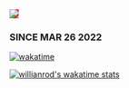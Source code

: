 <!-- <a href="https://wakatime.com"><img src="https://wakatime.com/share/@hamedprog/d0571dc4-bb00-402e-a705-f907d12f3910.png" /></a> -->

<!-- ![Alt text](https://wakatime.com/share/@hamedprog/78d5c184-f937-4e3c-9036-395de6877ed5.svg) -->
<img src="https://wakatime.com/share/@hamedprog/78d5c184-f937-4e3c-9036-395de6877ed5.svg" style="background-color:red">


### SINCE MAR 26 2022
[![wakatime](https://wakatime.com/badge/user/bfde19da-b988-4de7-a13e-78c42df235f6.svg)](https://wakatime.com/@bfde19da-b988-4de7-a13e-78c42df235f6)

<!-- <a href="https://wakatime.com"><img src="https://wakatime.com/share/@hamedprog/3f51a2a6-8e68-480b-9d2c-c3f7fe1ce199.png" width="400" height="300"/></a> -->

[![willianrod's wakatime stats](https://github-readme-stats.vercel.app/api/wakatime?username=hamedprog)](https://github.com/anuraghazra/github-readme-stats)
